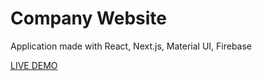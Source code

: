<h1>Company Website</h1>

<p>Application made with React, Next.js, Material UI, Firebase</p>

<a href="https://bitslap-6d8eb.firebaseapp.com/">LIVE DEMO</a>
